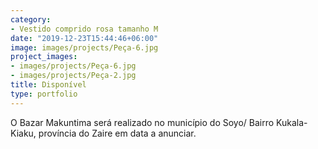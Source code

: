 ```yaml
---
category:
- Vestido comprido rosa tamanho M
date: "2019-12-23T15:44:46+06:00"
image: images/projects/Peça-6.jpg
project_images:
- images/projects/Peça-6.jpg
- images/projects/Peça-2.jpg
title: Disponível
type: portfolio
---
```


O Bazar Makuntima será realizado no município do Soyo/ Bairro Kukala-Kiaku, província do Zaire em data a anunciar.
